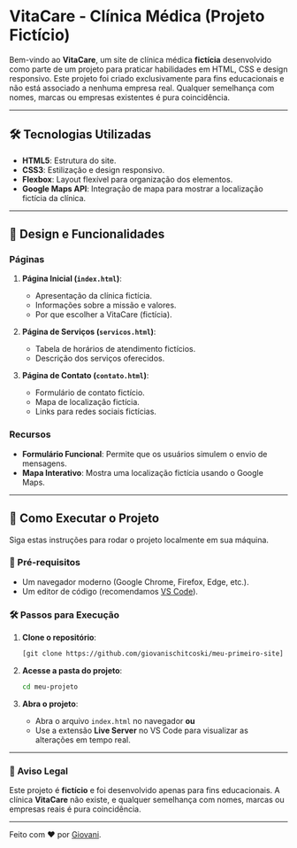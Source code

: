 # VitaCare - Clínica Médica (Projeto Fictício)

Bem-vindo ao **VitaCare**, um site de clínica médica **fictícia** desenvolvido como parte de um projeto para praticar habilidades em HTML, CSS e design responsivo. Este projeto foi criado exclusivamente para fins educacionais e não está associado a nenhuma empresa real. Qualquer semelhança com nomes, marcas ou empresas existentes é pura coincidência.

---

## 🛠️ Tecnologias Utilizadas

- **HTML5**: Estrutura do site.
- **CSS3**: Estilização e design responsivo.
- **Flexbox**: Layout flexível para organização dos elementos.
- **Google Maps API**: Integração de mapa para mostrar a localização fictícia da clínica.

---

## 🎨 Design e Funcionalidades

### Páginas
1. **Página Inicial (`index.html`)**:
   - Apresentação da clínica fictícia.
   - Informações sobre a missão e valores.
   - Por que escolher a VitaCare (fictícia).

2. **Página de Serviços (`servicos.html`)**:
   - Tabela de horários de atendimento fictícios.
   - Descrição dos serviços oferecidos.

3. **Página de Contato (`contato.html`)**:
   - Formulário de contato fictício.
   - Mapa de localização fictícia.
   - Links para redes sociais fictícias.

### Recursos
- **Formulário Funcional**: Permite que os usuários simulem o envio de mensagens.
- **Mapa Interativo**: Mostra uma localização fictícia usando o Google Maps.

---

## 🚀 Como Executar o Projeto

Siga estas instruções para rodar o projeto localmente em sua máquina.

### 📌 Pré-requisitos
- Um navegador moderno (Google Chrome, Firefox, Edge, etc.).
- Um editor de código (recomendamos [VS Code](https://code.visualstudio.com/)).

### 🛠 Passos para Execução

1. **Clone o repositório**:
   ```bash
   [git clone https://github.com/giovanischitcoski/meu-primeiro-site]
   ```

2. **Acesse a pasta do projeto**:
   ```bash
   cd meu-projeto
   ```

3. **Abra o projeto**:
   - Abra o arquivo `index.html` no navegador **ou**
   - Use a extensão **Live Server** no VS Code para visualizar as alterações em tempo real.

---

### 🚨 Aviso Legal
Este projeto é **fictício** e foi desenvolvido apenas para fins educacionais. A clínica **VitaCare** não existe, e qualquer semelhança com nomes, marcas ou empresas reais é pura coincidência.

---

Feito com ❤️ por [Giovani](https://github.com/giovanischitcoski).
```
